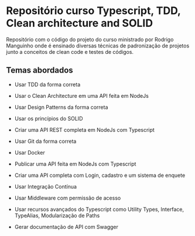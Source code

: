 # Repositório curso Typescript, TDD, Clean architecture and SOLID

Repositório com o código do projeto do curso ministrado por Rodrigo Manguinho onde é ensinado diversas técnicas de padronização de projetos junto a conceitos de clean code e testes de códigos.

## Temas abordados

* Usar TDD da forma correta
* Usar o Clean Architecture em uma API feita em NodeJs
* Usar Design Patterns da forma correta
* Usar os princípios do SOLID
* Criar uma API REST completa em NodeJs com Typescript
* Usar Git da forma correta
* Usar Docker
* Publicar uma API feita em NodeJs com Typescript
* Criar uma API completa com Login, cadastro e um sistema de enquete
* Usar Integração Contínua
* Usar Middleware com permissão de acesso
* Usar recursos avançados do Typescript como Utility Types, Interface, TypeAlias, Modularização de Paths

* Gerar documentação de API com Swagger